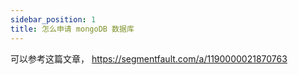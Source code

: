 ```yaml
---
sidebar_position: 1
title: 怎么申请 mongoDB 数据库
---
```


可以参考这篇文章， https://segmentfault.com/a/1190000021870763